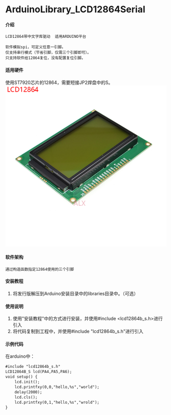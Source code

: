 # ArduinoLibrary_LCD12864Serial

#### 介绍

    LCD12864带中文字库驱动  适用ARDUINO平台

    软件模拟spi，可定义任意一引脚。
    仅支持串行模式（节省引脚，仅需三个引脚即可）。
    只支持软件给12864复位，没有配置复位引脚。


#### 适用硬件

使用ST7920芯片的12864，需要短接JP2焊盘中的S。
![12864](docs/image/LCD12864_P1.jpg)

#### 软件架构

    通过构造函数指定12864使用的三个引脚


#### 安装教程

1.  将发行版解压到Arduino安装目录中的libraries目录中。（可选）


#### 使用说明

1.  使用"安装教程"中的方式进行安装，并使用#include <lcd12864b_s.h>进行引入
2.  将代码复制到工程中，并使用#include "lcd12864b_s.h"进行引入

#### 示例代码
在arduino中：
```
#include "lcd12864b_s.h"
LCD12864B_S lcd(PA4,PA5,PA6);
void setup() {
    lcd.init();
    lcd.printfxy(0,0,"hello,%s","world");
    delay(2000);
    lcd.cls();
    lcd.printfxy(0,1,"hello,%s","wrold");
}
```





